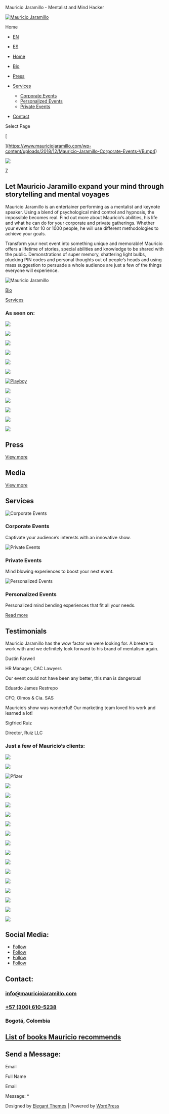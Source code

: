 Mauricio Jaramillo - Mentalist and Mind Hacker



[![Mauricio Jaramillo](https://www.mauriciojaramillo.com/wp-content/uploads/2019/05/Mauricio-Jaramillo-Small-Logo.png)](https://www.mauriciojaramillo.com/)

Home

* [EN](https://www.mauriciojaramillo.com/)
* [ES](https://www.mauriciojaramillo.com/es/)

* [Home](https://www.mauriciojaramillo.com/)
* [Bio](https://www.mauriciojaramillo.com/mauricio-jaramillo-mentalist/)
* [Press](https://www.mauriciojaramillo.com/press/)
* [Services](https://www.mauriciojaramillo.com/services/)
  + [Corporate Events](https://www.mauriciojaramillo.com/services/corporate-events/)
  + [Personalized Events](https://www.mauriciojaramillo.com/services/personalized-events/)
  + [Private Events](https://www.mauriciojaramillo.com/services/private-events/)
* [Contact](https://www.mauriciojaramillo.com/contact/)

Select Page

 

[


](https://www.mauriciojaramillo.com/wp-content/uploads/2018/12/Mauricio-Jaramillo-Corporate-Events-VB.mp4)

![](https://www.mauriciojaramillo.com/wp-content/uploads/2018/12/Full-Logo-Black.png)

[7](#)

Let Mauricio Jaramillo expand your mind through storytelling and mental voyages
-------------------------------------------------------------------------------

Mauricio Jaramillo is an entertainer performing as a mentalist and keynote speaker. Using a blend of psychological mind control and hypnosis, the impossible becomes real. Find out more about Mauricio’s abilities, his life and what he can do for your corporate and private gatherings. Whether your event is for 10 or 1000 people, he will use different methodologies to achieve your goals.

Transform your next event into something unique and memorable! Mauricio offers a lifetime of stories, special abilities and knowledge to be shared with the public. Demonstrations of super memory, shattering light bulbs, plucking PIN codes and personal thoughts out of people’s heads and using mass suggestion to persuade a whole audience are just a few of the things everyone will experience.

![Mauricio Jaramillo](https://www.mauriciojaramillo.com/wp-content/uploads/2019/05/Mauricio-Jaramillo-Mentalist-3.jpg "Mauricio Jaramillo")

[Bio](/mauricio-jaramillo-mentalist/)

[Services](/services/)

### As seen on:

![](https://www.mauriciojaramillo.com/wp-content/uploads/2019/05/RCN-nuestra-tele.png)

![](https://www.mauriciojaramillo.com/wp-content/uploads/2019/05/Mi-Gente-TV.png)

![](https://www.mauriciojaramillo.com/wp-content/uploads/2019/05/Telecafé.png)

![](https://www.mauriciojaramillo.com/wp-content/uploads/2019/05/Canal-13.png)

![](https://www.mauriciojaramillo.com/wp-content/uploads/2019/05/Caracol-TV.png)

![](https://www.mauriciojaramillo.com/wp-content/uploads/2019/05/Univision-Communications-Inc.png)

[![Playboy](https://www.mauriciojaramillo.com/wp-content/uploads/2020/05/Playboy.png "Playboy")](https://playboy.co/mentalismo-y-creencias-en-medio-de-la-pandemia/)

![](https://www.mauriciojaramillo.com/wp-content/uploads/2019/05/Canal-1.png)

![](https://www.mauriciojaramillo.com/wp-content/uploads/2019/05/Win-Sports.png)

![](https://www.mauriciojaramillo.com/wp-content/uploads/2019/05/Cablenoticias.png)

![](https://www.mauriciojaramillo.com/wp-content/uploads/2019/05/Claro-TV.png)

![](https://www.mauriciojaramillo.com/wp-content/uploads/2019/05/NTN24-Nuestra-Tele-Noticias.png)

Press
-----

[View more](/press/)

Media
-----

[View more](https://www.youtube.com/user/mauricio3582)

Services
--------

![Corporate Events](https://www.mauriciojaramillo.com/wp-content/uploads/2019/05/Mauricio-Jaramillo-Corporate-Events-min.jpg)

### Corporate Events

Captivate your audience’s interests with an innovative show.

![Private Events](https://www.mauriciojaramillo.com/wp-content/uploads/2019/05/Mauricio-Jaramillo-Private-Events.jpg)

### Private Events

Mind blowing experiences to boost your next event.

![Personalized Events](https://www.mauriciojaramillo.com/wp-content/uploads/2019/05/Mauricio-Jaramillo-Custom-Events.jpg)

### Personalized Events

Personalized mind bending experiences that fit all your needs.

[Read more](/services/)

Testimonials
------------

Mauricio Jaramillo has the wow factor we were looking for. A breeze to work with and we definitely look forward to his brand of mentalism again.

Dustin Farwell

HR Manager, CAC Lawyers

Our event could not have been any better, this man is dangerous!

Eduardo James Restrepo

CFO, Olmos & Cia. SAS

Mauricio’s show was wonderful! Our marketing team loved his work and learned a lot!

Sigfried Ruiz

Director, Ruiz LLC

### Just a few of Mauricio’s clients:

![](https://www.mauriciojaramillo.com/wp-content/uploads/2019/05/Zenú-2.png)

![](https://www.mauriciojaramillo.com/wp-content/uploads/2019/05/SAP.png)

![Pfizer](https://www.mauriciojaramillo.com/wp-content/uploads/2019/05/Pfizer.png "Pfizer")

![](https://www.mauriciojaramillo.com/wp-content/uploads/2019/05/Old-Mutual.png)

![](https://www.mauriciojaramillo.com/wp-content/uploads/2019/05/Microsoft.png)

![](https://www.mauriciojaramillo.com/wp-content/uploads/2019/05/McAfee.png)

![](https://www.mauriciojaramillo.com/wp-content/uploads/2019/05/LG.png)

![](https://www.mauriciojaramillo.com/wp-content/uploads/2019/05/Johnson-Johnson.png)

![](https://www.mauriciojaramillo.com/wp-content/uploads/2019/05/Hyundai.png)

![](https://www.mauriciojaramillo.com/wp-content/uploads/2019/05/Henkel.png)

![](https://www.mauriciojaramillo.com/wp-content/uploads/2019/05/Findeter.png)

![](https://www.mauriciojaramillo.com/wp-content/uploads/2019/05/Exxon-Mobil.png)

![](https://www.mauriciojaramillo.com/wp-content/uploads/2019/05/Banco-Falabella.png)

![](https://www.mauriciojaramillo.com/wp-content/uploads/2019/05/Doria.png)

![](https://www.mauriciojaramillo.com/wp-content/uploads/2019/05/DHL.png)

![](https://www.mauriciojaramillo.com/wp-content/uploads/2019/05/Crem-Helado.png)

![](https://www.mauriciojaramillo.com/wp-content/uploads/2019/05/Baxter-Laboratories.png)

![](https://www.mauriciojaramillo.com/wp-content/uploads/2019/05/Avianca.png)

Social Media:
-------------

* [Follow](https://www.youtube.com/user/mauricio3582 "Follow on Youtube")
* [Follow](https://www.instagram.com/mauriciojaramillo/ "Follow on Instagram")
* [Follow](https://www.facebook.com/MauricioJaramilloMentalist/ "Follow on Facebook")
* [Follow](https://www.linkedin.com/in/mauriciojaramillo/ "Follow on LinkedIn")

Contact:
--------

### [info@mauriciojaramillo.com](mailto:info@mauriciojaramillo.com)

### [+57 (300) 610-5238](tel:+573006105238)

### Bogotá, Colombia

[List of books Mauricio recommends](/how-to-become-a-mentalist/)
----------------------------------------------------------------

Send a Message:
---------------

Email

Full Name

Email

Message: \*

Designed by [Elegant Themes](https://www.elegantthemes.com "Premium WordPress Themes") | Powered by [WordPress](https://www.wordpress.org)